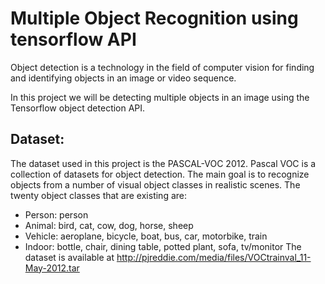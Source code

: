 # Multiple Object Recognition using tensorflow API 

Object detection is a technology in the field of computer vision for finding and identifying objects in an image or video sequence. 

In this project we will be detecting multiple objects in an image using the Tensorflow object detection API. 

## Dataset:

The dataset used in this project is the PASCAL-VOC 2012. Pascal VOC is a collection of datasets for object detection. The main goal is to recognize objects from a number of visual object classes in realistic scenes. The twenty object classes that are existing are:

- Person: person
- Animal: bird, cat, cow, dog, horse, sheep
- Vehicle: aeroplane, bicycle, boat, bus, car, motorbike, train
- Indoor: bottle, chair, dining table, potted plant, sofa, tv/monitor
The dataset is available at http://pjreddie.com/media/files/VOCtrainval_11-May-2012.tar

## 

